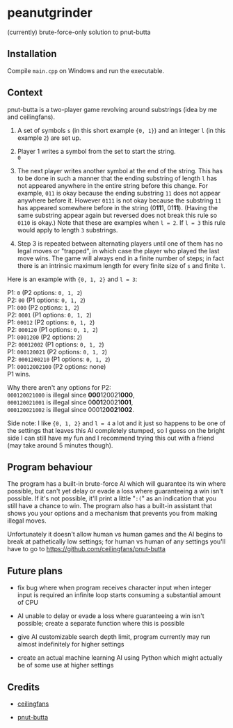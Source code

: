 # peanutgrinder

(currently) brute-force-only solution to pnut-butta

## Installation

Compile `main.cpp` on Windows and run the executable.

## Context

pnut-butta is a two-player game revolving around substrings (idea by me and ceilingfans).

1. A set of symbols `s` (in this short example `{0, 1}`) and an integer `l` (in this example `2`) are set up.

2. Player 1 writes a symbol from the set to start the string.  
`0`

3. The next player writes another symbol at the end of the string. This has to be done in such a manner that the ending substring of length `l` has not appeared anywhere in the entire string before this change. For example, `011` is okay because the ending substring `11` does not appear anywhere before it. However `0111` is not okay because the substring `11` has appeared somewhere before in the string (0**11**1, 01**11**). (Having the same substring appear again but reversed does not break this rule so `0110` is okay.) Note that these are examples when `l = 2`. If `l = 3` this rule would apply to length `3` substrings.

4. Step 3 is repeated between alternating players until one of them has no legal moves or "trapped", in which case the player who played the last move wins. The game will always end in a finite number of steps; in fact there is an intrinsic maximum length for every finite size of `s` and finite `l`.

Here is an example with `{0, 1, 2}` and `l = 3`:

P1: `0` (P2 options: `0, 1, 2`)  
P2: `00` (P1 options: `0, 1, 2`)  
P1: `000` (P2 options: `1, 2`)  
P2: `0001` (P1 options: `0, 1, 2`)  
P1: `00012` (P2 options: `0, 1, 2`)  
P2: `000120` (P1 options: `0, 1, 2`)  
P1: `0001200` (P2 options: `2`)  
P2: `00012002` (P1 options: `0, 1, 2`)  
P1: `000120021` (P2 options: `0, 1, 2`)  
P2: `0001200210` (P1 options: `0, 1, 2`)  
P1: `00012002100` (P2 options: none)  
P1 wins.

Why there aren't any options for P2:  
`000120021000` is illegal since **000**120021**000**,  
`000120021001` is illegal since 0**001**20021**001**,  
`000120021002` is illegal since 00012**002**1**002**.

Side note: I like `{0, 1, 2}` and `l = 4` a lot and it just so happens to be one of the settings that leaves this AI completely stumped, so I guess on the bright side I can still have my fun and I recommend trying this out with a friend (may take around 5 minutes though).

## Program behaviour

The program has a built-in brute-force AI which will guarantee its win where possible, but can't yet delay or evade a loss where guaranteeing a win isn't possible. If it's not possible, it'll print a little "`:(`" as an indication that you still have a chance to win. The program also has a built-in assistant that shows you your options and a mechanism that prevents you from making illegal moves.

Unfortunately it doesn't allow human vs human games and the AI begins to break at pathetically low settings; for human vs human of any settings you'll have to go to https://github.com/ceilingfans/pnut-butta

## Future plans

* fix bug where when program receives character input when integer input is required an infinite loop starts consuming a substantial amount of CPU

* AI unable to delay or evade a loss where guaranteeing a win isn't possible; create a separate function where this is possible

* give AI customizable search depth limit, program currently may run almost indefinitely for higher settings

* create an actual machine learning AI using Python which might actually be of some use at higher settings

## Credits

* [ceilingfans](https://github.com/ceilingfans)

* [pnut-butta](https://github.com/ceilingfans/pnut-butta)
